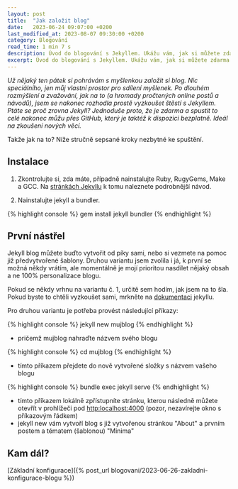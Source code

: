 ```yaml
---
layout: post
title:  "Jak založit blog"
date:   2023-06-24 09:07:00 +0200
last_modified_at: 2023-08-07 09:30:00 +0200
category: Blogování
read_time: 1 min 7 s
description: Úvod do blogování s Jekyllem. Ukážu vám, jak si můžete zdarma založit a spustit blog. První díl se věnuje instalaci.
excerpt: Úvod do blogování s Jekyllem. Ukážu vám, jak si můžete zdarma založit a spustit blog. První díl se věnuje instalaci.
---
```


*Už nějaký ten pátek si pohrávám s myšlenkou založit si blog. Nic speciálního, jen můj vlastní prostor pro sdílení myšlenek. Po dlouhém rozmýšlení a zvažování, jak na to (a hromady pročtených online postů a návodů), jsem se nakonec rozhodla prostě vyzkoušet štěstí s Jekyllem. Ptáte se proč zrovna Jekyll? Jednoduše proto, že je zdarma a spustit to celé nakonec můžu přes GitHub, který je taktéž k dispozici bezplatně. Ideál na zkoušení nových věcí.*

Takže jak na to? Níže stručně sepsané kroky nezbytné ke spuštění.

## Instalace

1. Zkontrolujte si, zda máte, případně nainstalujte Ruby, RugyGems, Make a GCC. Na [stránkách Jekyllu](https://jekyllrb.com/docs/installation/) k tomu naleznete podrobnější návod.

2. Nainstalujte jekyll a bundler.

{% highlight console %}
gem install jekyll bundler
{% endhighlight %}

## První nástřel

Jekyll blog můžete buďto vytvořit od píky sami, nebo si vezmete na pomoc již předvytvořené šablony. Druhou variantu jsem zvolila i já, k první se možná někdy vrátím, ale momentálně je mojí prioritou nasdílet nějaký obsah a ne 100%  personalizace blogu.

Pokud se někdy vrhnu na variantu č. 1, určitě sem hodím, jak jsem na to šla. Pokud byste to chtěli vyzkoušet sami, mrkněte na [dokumentaci](https://jekyllrb.com/docs/step-by-step/01-setup/) jekyllu.

Pro druhou variantu je potřeba provést následující příkazy:

{% highlight console %}
jekyll new mujblog
{% endhighlight %}

- pričemž mujblog nahraďte názvem svého blogu

{% highlight console %}
cd mujblog
{% endhighlight %}

- tímto příkazem přejdete do nově vytvořené složky s názvem vašeho blogu

{% highlight console %}
bundle exec jekyll serve
{% endhighlight %}

- tímto příkazem lokálně zpřístupníte stránku, kterou následně můžete otevřít v prohlížeči pod [http:localhost:4000](http:localhost:4000) (pozor, nezavírejte okno s příkazovým řádkem)
- jekyll new vám vytvoří blog s již vytvořenou stránkou "About" a prvním postem a tématem (šablonou) "Minima"

## Kam dál?

[Základní konfigurace]({% post_url blogovani/2023-06-26-zakladni-konfigurace-blogu %})
